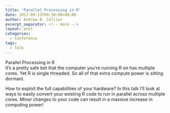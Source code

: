 ```yaml
---
title: 'Parallel Processing in R'
date: 2017-09-13T09:30:00+00:00
author: Andrew B. Collier
excerpt_separator: <!-- more -->
layout: post
categories:
  - Conference
tags:
  - Talk
---
```


<!--
https://github.com/jupyter/jupyter/wiki/Jupyter-kernels
http://mcgrawect.princeton.edu/jupyter-notebook/
https://www.youtube.com/watch?v=BVueLWN2QPc
-->

<div class="talk">
	<div class="title">
	Parallel Processing in R
	</div>
	<div class="abstract">
It’s a pretty safe bet that the computer you’re running R on has multiple cores. Yet R is single threaded. So all of that extra compute power is sitting dormant.

How to exploit the full capabilities of your hardware? In this talk I’ll look at ways to easily convert your existing R code to run in parallel across multiple cores. Minor changes to your code can result in a massive increase in computing power!
	</div>
</div>